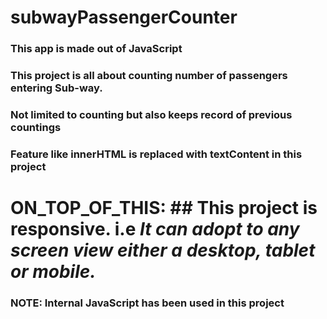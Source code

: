# **subwayPassengerCounter**
### This app is made out of JavaScript
### This project is all about counting number of passengers entering Sub-way.
### Not limited to counting but also keeps record of previous countings
### Feature like innerHTML is replaced with textContent in this project

# ON_TOP_OF_THIS: ## This project is responsive. i.e ***It can adopt to any screen view either a desktop, tablet or mobile.*** 
### NOTE: Internal JavaScript has been used in this project 
